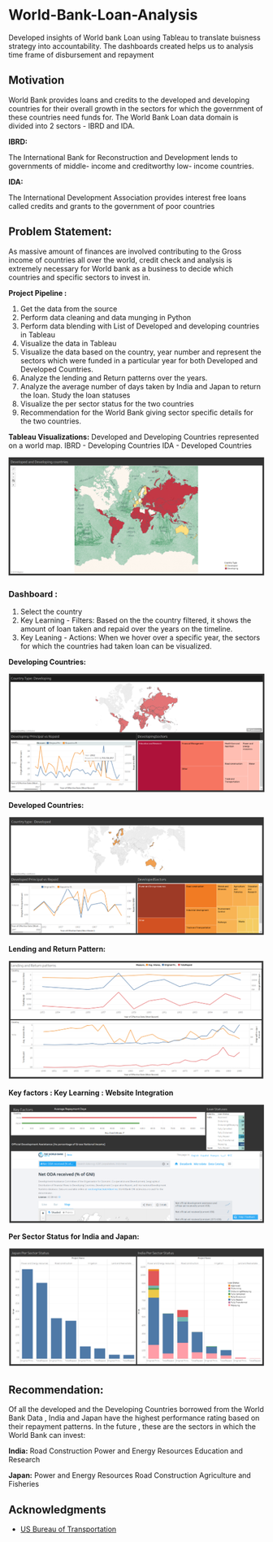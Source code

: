 # World-Bank-Loan-Analysis
Developed insights of World bank Loan using Tableau to translate buisness strategy into accountability. The dashboards created helps us to analysis time frame of disbursement and repayment

## Motivation

World Bank provides loans and credits to the developed and developing countries for their overall growth in the sectors for which the government of these countries need funds for. The World Bank Loan data domain is divided into 2 sectors - IBRD and IDA. 

**IBRD:**

The International Bank for Reconstruction and Development lends to governments of middle- income and creditworthy low- income countries. 

**IDA:**

The International Development Association provides interest free loans called credits and grants to the government of poor countries 

## Problem Statement:
As massive amount of finances are involved contributing to the Gross income of countries all over the world, credit check and analysis is extremely necessary for World bank as a business to decide which countries and specific sectors to invest in.

**Project Pipeline :**
1)  Get the data from the source
2)  Perform data cleaning and data munging in Python 
3)  Perform data blending with List of Developed and developing countries in Tableau 
4)  Visualize the data in Tableau 
5) Visualize the data based on the country, year number and represent the sectors which were funded in a particular year for both Developed and Developed Countries. 
6) Analyze the lending and Return patterns over the years.
7) Analyze the average number of days taken by India and Japan to return the loan. Study the loan statuses
8) Visualize the per sector status for the two countries
9) Recommendation for the World Bank giving sector specific details for the two countries. 

**Tableau Visualizations:**
Developed and Developing Countries represented on a world map. 
IBRD - Developing Countries 
IDA - Developed Countries 

![image_descript](/images/1.png)

### Dashboard :
1) Select the country 
2) Key Learning - Filters: Based on the the country filtered, it shows the amount of loan taken and repaid over the years on the timeline. 
3) Key Leaning - Actions: When we hover over a specific year, the sectors for which the countries had taken loan can be visualized. 

**Developing Countries:**

![image_descript](/images/2.png)

**Developed Countries:**

![image_descript](/images/3.png)

**Lending and Return Pattern:**

![image_descript](/images/4.png)

**Key factors :
Key Learning : Website Integration**

![image_descript](/images/5.png)

**Per Sector Status for India and Japan:**

![image_descript](/images/6.png)

## Recommendation:
Of all the developed and the Developing Countries borrowed from the World Bank Data , India and Japan have the highest performance rating based on their repayment patterns. In the future , these are the sectors in which the World Bank can invest:

**India:**
Road Construction
Power and Energy Resources
Education and Research 

**Japan:**
Power and Energy Resources 
Road Construction 
Agriculture and Fisheries 


## Acknowledgments

* [US Bureau of Transportation](https://www.bts.gov/topics/airlines-and-airports/origin-and-destination-survey-data)

